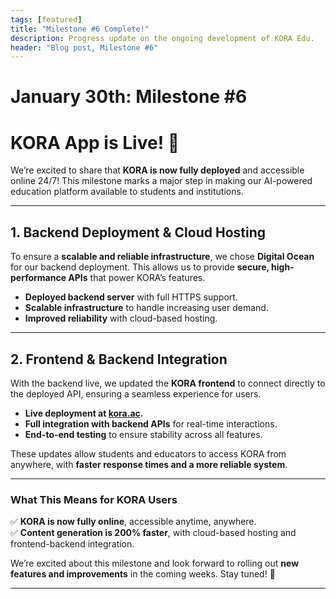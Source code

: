 ```yaml
---
tags: [featured]
title: "Milestone #6 Complete!"
description: Progress update on the ongoing development of KORA Edu.
header: "Blog post, Milestone #6"
---
```


# January 30th: Milestone #6

# KORA App is Live! 🚀

We’re excited to share that **KORA is now fully deployed** and accessible online 24/7! This milestone marks a major step in making our AI-powered education platform available to students and institutions.

---

## 1. Backend Deployment & Cloud Hosting

To ensure a **scalable and reliable infrastructure**, we chose **Digital Ocean** for our backend deployment. This allows us to provide **secure, high-performance APIs** that power KORA’s features.

- **Deployed backend server** with full HTTPS support.
- **Scalable infrastructure** to handle increasing user demand.
- **Improved reliability** with cloud-based hosting.

---

## 2. Frontend & Backend Integration

With the backend live, we updated the **KORA frontend** to connect directly to the deployed API, ensuring a seamless experience for users.

- **Live deployment at [kora.ac](https://kora.ac).**
- **Full integration with backend APIs** for real-time interactions.
- **End-to-end testing** to ensure stability across all features.

These updates allow students and educators to access KORA from anywhere, with **faster response times and a more reliable system**.

---

### What This Means for KORA Users

✅ **KORA is now fully online**, accessible anytime, anywhere.  
✅ **Content generation is 200% faster**, with cloud-based hosting and frontend-backend integration.  

We’re excited about this milestone and look forward to rolling out **new features and improvements** in the coming weeks. Stay tuned! 🚀

---
